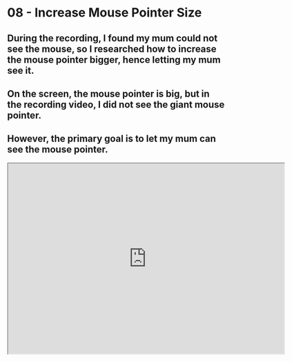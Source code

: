 # 08 - Increase Mouse Pointer Size

## During the recording, I found my mum could not see the mouse, so I researched how to increase the mouse pointer bigger, hence letting my mum see it.
## On the screen, the mouse pointer is big, but in the recording video, I did not see the giant mouse pointer.
## However, the primary goal is to let my mum can see the mouse pointer.

<iframe width=640 height=442 src="https://support.microsoft.com/en-us/windows/make-windows-easier-to-see-c97c2b0d-cadb-93f0-5fd1-59ccfe19345d"></iframe>
